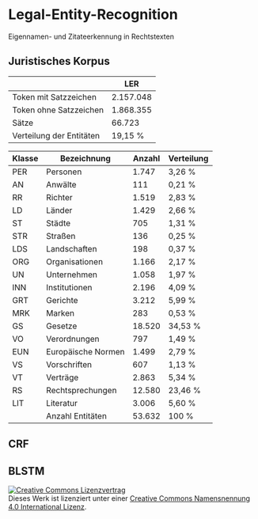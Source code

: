# Legal-Entity-Recognition
Eigennamen- und Zitateerkennung in Rechtstexten

## Juristisches Korpus

|                          | LER       |
|--------------------------|-----------|
| Token mit Satzzeichen    | 2.157.048 |
| Token ohne Satzzeichen   | 1.868.355 |
| Sätze                    | 66.723    |
| Verteilung der Entitäten | 19,15 %   |


| Klasse | Bezeichnung        | Anzahl | Verteilung |
|--------|--------------------|--------|------------|
| PER    | Personen           | 1.747  | 3,26 %     |
| AN     | Anwälte            | 111    | 0,21 %     |
| RR     | Richter            | 1.519  | 2,83 %     |
| LD     | Länder             | 1.429  | 2,66 %     |
| ST     | Städte             | 705    | 1,31 %     |
| STR    | Straßen            | 136    | 0,25 %     |
| LDS    | Landschaften       | 198    | 0,37 %     |
| ORG    | Organisationen     | 1.166  | 2,17 %     |
| UN     | Unternehmen        | 1.058  | 1,97 %     |
| INN    | Institutionen      | 2.196  | 4,09 %     |
| GRT    | Gerichte           | 3.212  | 5,99 %     |
| MRK    | Marken             | 283    | 0,53 %     |
| GS     | Gesetze            | 18.520 | 34,53 %    |
| VO     | Verordnungen       | 797    | 1,49 %     |
| EUN    | Europäische Normen | 1.499  | 2,79 %     |
| VS     | Vorschriften       | 607    | 1,13 %     |
| VT     | Verträge           | 2.863  | 5,34 %     |
| RS     | Rechtsprechungen   | 12.580 | 23,46 %    |
| LIT    | Literatur          | 3.006  | 5,60 %     |
|        | Anzahl Entitäten   | 53.632 | 100 %      |

## CRF
## BLSTM

<a rel="license" href="http://creativecommons.org/licenses/by/4.0/"><img alt="Creative Commons Lizenzvertrag" style="border-width:0" src="https://i.creativecommons.org/l/by/4.0/80x15.png" /></a><br />Dieses Werk ist lizenziert unter einer <a rel="license" href="http://creativecommons.org/licenses/by/4.0/">Creative Commons Namensnennung 4.0 International Lizenz</a>.
